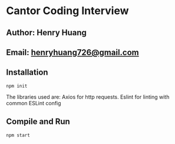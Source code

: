 # Cantor Coding Interview

## Author: Henry Huang
## Email: henryhuang726@gmail.com

## Installation

```
npm init
```
The libraries used are:
Axios for http requests.
Eslint for linting with common ESLint config

## Compile and Run

```
npm start
```
